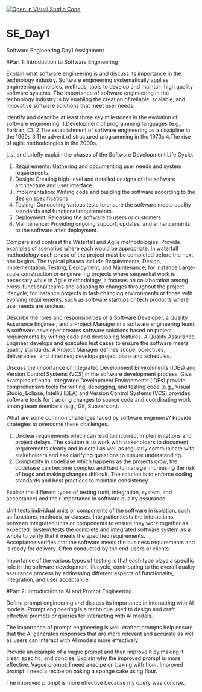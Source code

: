 [![Open in Visual Studio Code](https://classroom.github.com/assets/open-in-vscode-2e0aaae1b6195c2367325f4f02e2d04e9abb55f0b24a779b69b11b9e10269abc.svg)](https://classroom.github.com/online_ide?assignment_repo_id=15570524&assignment_repo_type=AssignmentRepo)
# SE_Day1
Software Engineering Day1 Assignment

#Part 1: Introduction to Software Engineering

Explain what software engineering is and discuss its importance in the technology industry.
Software engineering systematically applies engineering principles, methods, tools to develop and maintain high quality software systems. The importance of software engineering in the technology industry is by enabling the creation of reliable, scalable, and innovative software solutions that meet user needs.

Identify and describe at least three key milestones in the evolution of software engineering.
1.Development of programming languages (e.g., Fortran, C).
2.The establishment of software engineering as a discipline in the 1960s
3.The advent of structured programming in the 1970s
4.The rise of agile methodologies in the 2000s.

List and briefly explain the phases of the Software Development Life Cycle.
 1. Requirements: Gathering and documenting user needs and system requirements.
 2. Design: Creating high-level and detailed designs of the software architecture and user interface.
 3. Implementation: Writing code and building the software according to the design specifications.
 4. Testing: Conducting various tests to ensure the software meets quality standards and functional requirements.
 5. Deployment: Releasing the software to users or customers.
 6. Maintenance: Providing ongoing support, updates, and enhancements to the software after deployment.

Compare and contrast the Waterfall and Agile methodologies. Provide examples of scenarios where each would be appropriate.
In waterfall methodology each phase of the project must be completed before the next one begins. The typical phases include Requirements, Design, Implementation, Testing, Deployment, and Maintenance; for instance Large-scale construction or engineering projects where sequential work is necessary while in Agile methodology, it focuses on collaboration among cross-functional teams and adapting to changes throughout the project lifecycle; for instance projects in fast-changing environments or those with evolving requirements, such as software startups or tech products where user needs are unclear.

Describe the roles and responsibilities of a Software Developer, a Quality Assurance Engineer, and a Project Manager in a software engineering team.
A sotftware developer creates software solutions based on project requirements by writing code and developing features.
A Quality Assurance Engineer develops and executes test cases to ensure the software meets quality standards.
A Project Manager defines scope, objectives, deliverables, and timelines; develops project plans and schedules.

Discuss the importance of Integrated Development Environments (IDEs) and Version Control Systems (VCS) in the software development process. Give examples of each.
Integrated Development Environments (IDEs) provide comprehensive tools for writing, debugging, and testing code (e.g., Visual Studio, Eclipse, IntelliJ IDEA) and Version Control Systems (VCS) provides software tools for tracking changes to source code and coordinating work among team members (e.g., Git, Subversion).

What are some common challenges faced by software engineers? Provide strategies to overcome these challenges.
1. Unclear requirements which can lead to incorrect implementations and project delays. The solution is to work with stakeholders to document requirements clearly and in detail as well as regularly communicate with stakeholders and ask clarifying questions to ensure understanding.
2. Complexity in codebase which happens as the projects grow, the codebase can become complex and hard to manage, increasing the risk of bugs and making changes difficult. The solution is to enforce coding standards and best practices to maintain consistency.
   
Explain the different types of testing (unit, integration, system, and acceptance) and their importance in software quality assurance.

Unit:tests individual units or components of the software in isolation, such as functions, methods, or classes.
Integration:tests the interactions between integrated units or components to ensure they work together as expected.
System:tests the complete and integrated software system as a whole to verify that it meets the specified requirements.
Acceptance:verifies that the software meets the business requirements and is ready for delivery. Often conducted by the end-users or clients. 

Importance of the various types of testing is that each type plays a specific role in the software development lifecycle, contributing to the overall quality assurance process by addressing different aspects of functionality, integration, and user acceptance.

#Part 2: Introduction to AI and Prompt Engineering


Define prompt engineering and discuss its importance in interacting with AI models.
Prompt engineering is a technique used to design and craft effective prompts or queries for interacting with AI models.

The importance of prompt engineering is well-crafted prompts help ensure that the AI generates responses that are more relevant and accurate as well as users can interact with AI models more effectively

Provide an example of a vague prompt and then improve it by making it clear, specific, and concise. Explain why the improved prompt is more effective.
Vague prompt: I need a recipe on baking with flour.
Improved prompt: I need a recipe on baking a sponge cake using flour.

The improved prompt is more effective because my query was concise.

